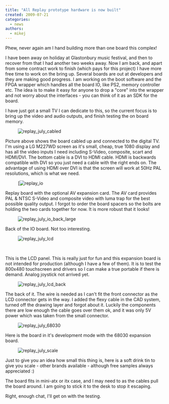 ```yaml
---
title: "All Replay prototype hardware is now built"
created: 2009-07-21
categories: 
  - news
authors: 
  - mikej
---
```


Phew, never again am I hand building more than one board this complex!

I have been away on holiday at Glastonbury music festival, and then to recover from that I had another two weeks away. Now I am back, and apart from some contract work to finish (which pays for this project) I have more free time to work on the bring up. Several boards are out at developers and they are making good progress. I am working on the boot software and the FPGA wrapper which handles all the board IO, like PS2, memory controller etc. The idea is to make it easy for anyone to drop a "core" into the wrapper and not worry about the interfaces - you can think of it as an SDK for the board.

I have just got a small TV I can dedicate to this, so the current focus is to bring up the video and audio outputs, and finish testing the on board memory. 

<figure>

![replay_july_cabled](@assets/images/replay_july_cabled.jpg)

</figure>

Picture above shows the board cabled up and connected to the digital TV. I'm using a LG M227WD screen as it's small, cheap, true 1080 display and has all the video inputs I need including S-Video, composite, scart and HDMI/DVI. The bottom cable is a DVI to HDMI cable. HDMI is backwards compatible with DVI so you just need a cable with the right ends on. The advantage of using HDMI over DVI is that the screen will work at 50Hz PAL resolutions, which is what we need.

<figure>

[![replay_io](@assets/images/replay_io.jpg)

</figure>

Replay board with the optional AV expansion card. The AV card provides PAL & NTSC S-Video and composite video with luma trap for the best possible quality output. I forgot to order the board spacers so the bolts are holding the two cards together for now. It is more robust that it looks!

<figure>

![replay_july_io_back_large](@assets/images/replay_july_io_back_large.jpg)

</figure>

Back of the IO board. Not too interesting.

<figure>

![replay_july_lcd](@assets/images/replay_july_lcd.jpg)

</figure> 

This is the LCD panel. This is really just for fun and this expansion board is not intended for production (although I have a few of them). It is to test the 800x480 touchscreen and drivers so I can make a true portable if there is demand. Analog joystick not arrived yet.


<figure>

![replay_july_lcd_back](@assets/images/replay_july_lcd_back.jpg)

</figure>

The back of it. The wire is needed as I can't fit the front connector as the LCD connector gets in the way. I added the flexy cable in the CAD system, turned off the drawing layer and forgot about it. Luckily the components there are low enough the cable goes over them ok, and it was only 5V power which was taken from the small connector.

<figure>

![replay_july_68030](@assets/images/replay_july_68030.jpg)

</figure>

Here is the board in it's development mode with the 68030 expansion board.

<figure>

![replay_july_scale](@assets/images/replay_july_scale.jpg)

</figure>

Just to give you an idea how small this thing is, here is a soft drink tin to give you scale - other brands available - although free samples always appreciated :) 

The board fits in mini-atx or itx case, and I may need to as the cables pull the board around. I am going to stick it to the desk to stop it escaping. 

Right, enough chat, I'll get on with the testing.